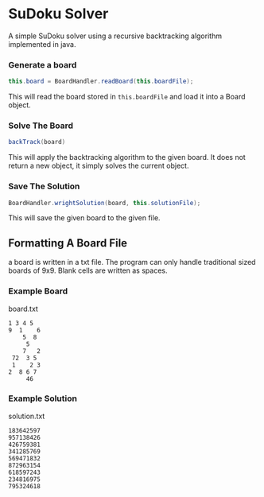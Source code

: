 # SuDoku Solver

A simple SuDoku solver using a recursive backtracking algorithm implemented in java.

### Generate a board

```java
this.board = BoardHandler.readBoard(this.boardFile);
```

This will read the board stored in `this.boardFile` and load it into a Board object.

### Solve The Board

```java
backTrack(board)
```

This will apply the backtracking algorithm to the given board. It does not return a new object, it simply solves the current object.

### Save The Solution

```java
BoardHandler.wrightSolution(board, this.solutionFile);
```

This will save the given board to the given file.

## Formatting A Board File

a board is written in a txt file. The program can only handle traditional sized boards of 9x9. Blank cells are written as spaces.

### Example Board

board.txt

```
1 3 4 5
9  1    6
    5  8
     5
    7   2
 72  3 5
 1    2 3
2  8 6 7
     46
```

### Example Solution

solution.txt

```
183642597
957138426
426759381
341285769
569471832
872963154
618597243
234816975
795324618
```
